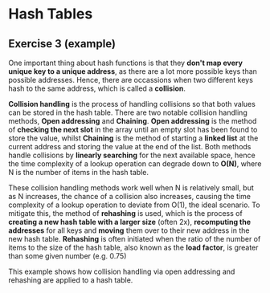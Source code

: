 # Hash Tables

## Exercise 3 (example)

One important thing about hash functions is that they **don't map every unique key to a unique address**, as there are a lot more possible keys than possible addresses. Hence, there are occassions when two different keys hash to the same address, which is called a **collision**.

**Collision handling** is the process of handling collisions so that both values can be stored in the hash table. There are two notable collision handling methods, **Open addressing** and **Chaining**. **Open addressing** is the method of **checking the next slot** in the array until an empty slot has been found to store the value, whilst **Chaining** is the method of starting a **linked list** at the current address and storing the value at the end of the list. Both methods handle collisions by **linearly searching** for the next available space, hence the time complexity of a lookup operation can degrade down to **O(N)**, where N is the number of items in the hash table.

These collision handling methods work well when N is relatively small, but as N increases, the chance of a collision also increases, causing the time complexity of a lookup operation to deviate from O(1), the ideal scenario. To mitigate this, the method of **rehashing** is used, which is the process of **creating a new hash table with a larger size** (often 2x), **recomputing the addresses** for all keys and **moving** them over to their new address in the new hash table. **Rehashing** is often initiated when the ratio of the number of items to the size of the hash table, also known as the **load factor**, is greater than some given number (e.g. 0.75)

This example shows how collision handling via open addressing and rehashing are applied to a hash table.